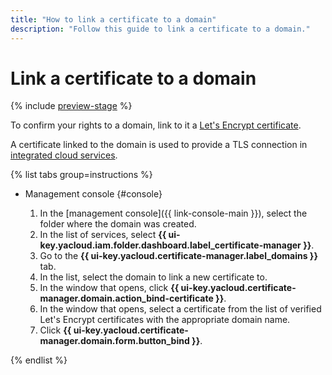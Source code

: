 ```yaml
---
title: "How to link a certificate to a domain"
description: "Follow this guide to link a certificate to a domain."
---
```


# Link a certificate to a domain

{% include [preview-stage](../../../_includes/certificate-manager/preview-stage.md) %}

To confirm your rights to a domain, link to it a [Let's Encrypt certificate](../../concepts/managed-certificate.md).

A certificate linked to the domain is used to provide a TLS connection in [integrated cloud services](../../concepts/domains/services.md).

{% list tabs group=instructions %}

- Management console {#console}

   1. In the [management console]({{ link-console-main }}), select the folder where the domain was created.
   1. In the list of services, select **{{ ui-key.yacloud.iam.folder.dashboard.label_certificate-manager }}**.
   1. Go to the **{{ ui-key.yacloud.certificate-manager.label_domains }}** tab.
   1. In the list, select the domain to link a new certificate to.
   1. In the window that opens, click **{{ ui-key.yacloud.certificate-manager.domain.action_bind-certificate }}**.
   1. In the window that opens, select a certificate from the list of verified Let's Encrypt certificates with the appropriate domain name.
   1. Click **{{ ui-key.yacloud.certificate-manager.domain.form.button_bind }}**.

{% endlist %}